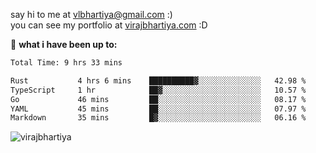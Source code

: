 say hi to me at [vlbhartiya@gmail.com](mailto:vlbhartiya@gmail.com) :)<br/>
you can see my portfolio at [virajbhartiya.com](https://virajbhartiya.com) :D<br/>


🚀 **what i have been up to:**

<!--START_SECTION:waka-->

```txt
Total Time: 9 hrs 33 mins

Rust           4 hrs 6 mins    ██████████▓░░░░░░░░░░░░░░   42.98 %
TypeScript     1 hr            ██▓░░░░░░░░░░░░░░░░░░░░░░   10.57 %
Go             46 mins         ██░░░░░░░░░░░░░░░░░░░░░░░   08.17 %
YAML           45 mins         ██░░░░░░░░░░░░░░░░░░░░░░░   07.97 %
Markdown       35 mins         █▓░░░░░░░░░░░░░░░░░░░░░░░   06.16 %
```

<!--END_SECTION:waka-->

<p align="left"> <img src="https://komarev.com/ghpvc/?username=virajbhartiya&color=blue" alt="virajbhartiya" /> </p>
